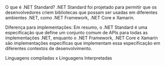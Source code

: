O que é .NET Standard?
	.NET Standard foi projetado para permitir que os desenvolvedores criem bibliotecas que possam ser usadas em diferentes ambientes .NET, como .NET Framework, .NET Core e Xamarin.

Diferença para implementações:
	Em resumo, o .NET Standard é uma especificação que define um conjunto comum de APIs para todas as implementações .NET, enquanto o .NET Framework, .NET Core e Xamarin são implementações específicas que implementam essa especificação em diferentes contextos de desenvolvimento.

Linguagens compiladas x Linguagens Interpretadas

